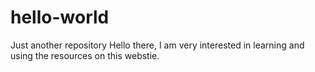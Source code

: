 # hello-world
Just another repository
Hello there, I am very interested in learning and using the resources on this webstie.
